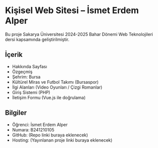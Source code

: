 # Kişisel Web Sitesi – İsmet Erdem Alper

Bu proje Sakarya Üniversitesi 2024-2025 Bahar Dönemi Web Teknolojileri dersi kapsamında geliştirilmiştir.

## İçerik

- Hakkında Sayfası
- Özgeçmiş
- Şehrim: Bursa
- Kültürel Miras ve Futbol Takımı (Bursaspor)
- İlgi Alanları (Video Oyunları / Çizgi Romanlar)
- Giriş Sistemi (PHP)
- İletişim Formu (Vue.js ile doğrulama)

## Bilgiler

- Öğrenci: İsmet Erdem Alper
- Numara: B241210105
- GitHub: (Repo linki buraya eklenecek)
- Hosting: (Yayınlanan proje linki buraya eklenecek)
